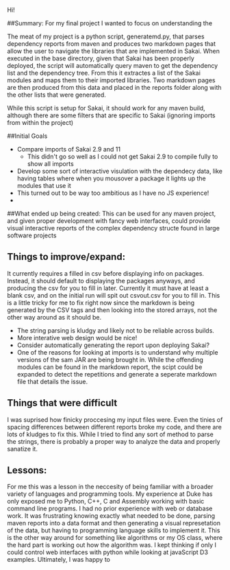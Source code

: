 Hi!

##Summary:
For my final project I wanted to focus on understanding the 

The meat of my project is a python script, generatemd.py, that parses dependency reports from maven and produces two markdown pages that allow the user to navigate the libraries that are implemented in Sakai. When executed in the base directory, given that Sakai has been properly deployed, the script will automatically query maven to get the dependency list and the dependency tree. From this it extractes a list of the Sakai modules and maps them to their imported libraries. Two markdown pages are then produced from this data and placed in the reports folder along with the other lists that were generated.

While this script is setup for Sakai, it should work for any maven build, although there are some filters that are specific to Sakai (ignoring imports from within the project)

##Initial Goals
 * Compare imports of Sakai 2.9 and 11
   *  This didn't go so well as I could not get Sakai 2.9 to compile fully to show all imports
 *   Develop some sort of interactive visulation with the dependecy data, like having tables where when you mousover a package it lights up the modules that use it
   *   This turned out to be way too ambitious as I have no JS experience!
   *   
   
##What ended up being created:
This can be used for any maven project, and given proper development with fancy web interfaces, could provide visual interactive reports of the complex dependency structe found in large software projects

## Things to improve/expand:
It currently requires a filled in csv before displaying info on packages. Instead, it should default to displaying the packages anyways, and producing the csv for you to fill in later. Currently it must have at least a blank csv, and on the initial run will spit out csvout.csv for you to fill in. This is a little tricky for me to fix right now since the markdown is being generated by the CSV tags and then looking into the stored arrays, not the other way around as it should be.

* The string parsing is kludgy and likely not to be reliable across builds.
* More interative web design would be nice!
* Consider automatically generating the report upon deploying Sakai?
* One of the reasons for looking at imports is to understand why multiple versions of the sam JAR are being brought in. While the offending modules can be found in the markdown report, the scipt could be expanded to detect the repetitions and generate a seperate markdown file that details the issue.

## Things that were difficult
I was suprised how finicky proccesing my input files were. Even the tinies of spacing differences between different reports broke my code, and there are lots of kludges to fix this. While I tried to find any sort of method to parse the strings, there is probably a proper way to analyze the data and properly sanatize it. 


## Lessons:
For me this was a lesson in the neccesity of being familiar with a broader variety of languages and programming tools. My experience at Duke has only exposed me to Python, C++, C and Assembly working with basic command line programs. I had no prior experience with web or database work. It was frustrating knowing exactly what needed to be done, parsing maven reports into a data format and then generating a visual represetation of the data, but having to programming language skills to implement it. This is the other way around for something like algorithms or my OS class, where the hard part is working out how the algorithm was. I kept thinking if only I could control web interfaces with python while looking at javaScript D3 examples. Ultimately, I was happy to
